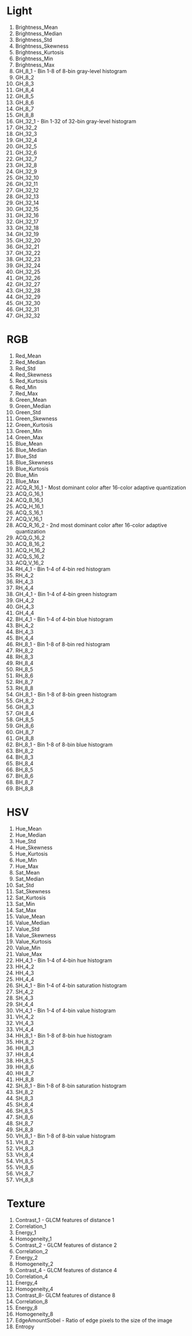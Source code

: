 # Light #
  1. Brightness\_Mean
  1. Brightness\_Median
  1. Brightness\_Std
  1. Brightness\_Skewness
  1. Brightness\_Kurtosis
  1. Brightness\_Min
  1. Brightness\_Max
  1. GH\_8\_1 - Bin 1-8 of 8-bin gray-level histogram
  1. GH\_8\_2
  1. GH\_8\_3
  1. GH\_8\_4
  1. GH\_8\_5
  1. GH\_8\_6
  1. GH\_8\_7
  1. GH\_8\_8
  1. GH\_32\_1 - Bin 1-32 of 32-bin gray-level histogram
  1. GH\_32\_2
  1. GH\_32\_3
  1. GH\_32\_4
  1. GH\_32\_5
  1. GH\_32\_6
  1. GH\_32\_7
  1. GH\_32\_8
  1. GH\_32\_9
  1. GH\_32\_10
  1. GH\_32\_11
  1. GH\_32\_12
  1. GH\_32\_13
  1. GH\_32\_14
  1. GH\_32\_15
  1. GH\_32\_16
  1. GH\_32\_17
  1. GH\_32\_18
  1. GH\_32\_19
  1. GH\_32\_20
  1. GH\_32\_21
  1. GH\_32\_22
  1. GH\_32\_23
  1. GH\_32\_24
  1. GH\_32\_25
  1. GH\_32\_26
  1. GH\_32\_27
  1. GH\_32\_28
  1. GH\_32\_29
  1. GH\_32\_30
  1. GH\_32\_31
  1. GH\_32\_32

# RGB #
  1. Red\_Mean
  1. Red\_Median
  1. Red\_Std
  1. Red\_Skewness
  1. Red\_Kurtosis
  1. Red\_Min
  1. Red\_Max
  1. Green\_Mean
  1. Green\_Median
  1. Green\_Std
  1. Green\_Skewness
  1. Green\_Kurtosis
  1. Green\_Min
  1. Green\_Max
  1. Blue\_Mean
  1. Blue\_Median
  1. Blue\_Std
  1. Blue\_Skewness
  1. Blue\_Kurtosis
  1. Blue\_Min
  1. Blue\_Max
  1. ACQ\_R\_16\_1 - Most dominant color after 16-color adaptive quantization
  1. ACQ\_G\_16\_1
  1. ACQ\_B\_16\_1
  1. ACQ\_H\_16\_1
  1. ACQ\_S\_16\_1
  1. ACQ\_V\_16\_1
  1. ACQ\_R\_16\_2 - 2nd most dominant color after 16-color adaptive quantization
  1. ACQ\_G\_16\_2
  1. ACQ\_B\_16\_2
  1. ACQ\_H\_16\_2
  1. ACQ\_S\_16\_2
  1. ACQ\_V\_16\_2
  1. RH\_4\_1 - Bin 1-4 of 4-bin red histogram
  1. RH\_4\_2
  1. RH\_4\_3
  1. RH\_4\_4
  1. GH\_4\_1 - Bin 1-4 of 4-bin green histogram
  1. GH\_4\_2
  1. GH\_4\_3
  1. GH\_4\_4
  1. BH\_4\_1 - Bin 1-4 of 4-bin blue histogram
  1. BH\_4\_2
  1. BH\_4\_3
  1. BH\_4\_4
  1. RH\_8\_1  - Bin 1-8 of 8-bin red histogram
  1. RH\_8\_2
  1. RH\_8\_3
  1. RH\_8\_4
  1. RH\_8\_5
  1. RH\_8\_6
  1. RH\_8\_7
  1. RH\_8\_8
  1. GH\_8\_1 - Bin 1-8 of 8-bin green histogram
  1. GH\_8\_2
  1. GH\_8\_3
  1. GH\_8\_4
  1. GH\_8\_5
  1. GH\_8\_6
  1. GH\_8\_7
  1. GH\_8\_8
  1. BH\_8\_1 - Bin 1-8 of 8-bin blue histogram
  1. BH\_8\_2
  1. BH\_8\_3
  1. BH\_8\_4
  1. BH\_8\_5
  1. BH\_8\_6
  1. BH\_8\_7
  1. BH\_8\_8

# HSV #
  1. Hue\_Mean
  1. Hue\_Median
  1. Hue\_Std
  1. Hue\_Skewness
  1. Hue\_Kurtosis
  1. Hue\_Min
  1. Hue\_Max
  1. Sat\_Mean
  1. Sat\_Median
  1. Sat\_Std
  1. Sat\_Skewness
  1. Sat\_Kurtosis
  1. Sat\_Min
  1. Sat\_Max
  1. Value\_Mean
  1. Value\_Median
  1. Value\_Std
  1. Value\_Skewness
  1. Value\_Kurtosis
  1. Value\_Min
  1. Value\_Max
  1. HH\_4\_1 - Bin 1-4 of 4-bin hue histogram
  1. HH\_4\_2
  1. HH\_4\_3
  1. HH\_4\_4
  1. SH\_4\_1 - Bin 1-4 of 4-bin saturation histogram
  1. SH\_4\_2
  1. SH\_4\_3
  1. SH\_4\_4
  1. VH\_4\_1 - Bin 1-4 of 4-bin value histogram
  1. VH\_4\_2
  1. VH\_4\_3
  1. VH\_4\_4
  1. HH\_8\_1 - Bin 1-8 of 8-bin hue histogram
  1. HH\_8\_2
  1. HH\_8\_3
  1. HH\_8\_4
  1. HH\_8\_5
  1. HH\_8\_6
  1. HH\_8\_7
  1. HH\_8\_8
  1. SH\_8\_1 - Bin 1-8 of 8-bin saturation histogram
  1. SH\_8\_2
  1. SH\_8\_3
  1. SH\_8\_4
  1. SH\_8\_5
  1. SH\_8\_6
  1. SH\_8\_7
  1. SH\_8\_8
  1. VH\_8\_1 - Bin 1-8 of 8-bin value histogram
  1. VH\_8\_2
  1. VH\_8\_3
  1. VH\_8\_4
  1. VH\_8\_5
  1. VH\_8\_6
  1. VH\_8\_7
  1. VH\_8\_8

# Texture #
  1. Contrast\_1 - GLCM features of distance 1
  1. Correlation\_1
  1. Energy\_1
  1. Homogeneity\_1
  1. Contrast\_2 - GLCM features of distance 2
  1. Correlation\_2
  1. Energy\_2
  1. Homogeneity\_2
  1. Contrast\_4 - GLCM features of distance 4
  1. Correlation\_4
  1. Energy\_4
  1. Homogeneity\_4
  1. Contrast\_8- GLCM features of distance 8
  1. Correlation\_8
  1. Energy\_8
  1. Homogeneity\_8
  1. EdgeAmountSobel - Ratio of edge pixels to the size of the image
  1. Entropy